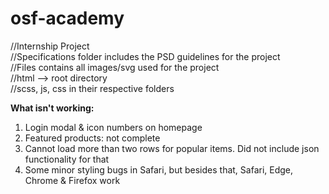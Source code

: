 # osf-academy
//Internship Project<br>
//Specifications folder includes the PSD guidelines for the project<br>
//Files contains all images/svg used for the project <br>
//html --> root directory <br>
//scss, js, css in their respective folders <br>

<b>What isn't working:</b><br>
1) Login modal & icon numbers on homepage
2) Featured products: not complete
3) Cannot load more than two rows for popular items. Did not include json functionality for that
4) Some minor styling bugs in Safari, but besides that, Safari, Edge, Chrome & Firefox work
